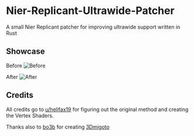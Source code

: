# Nier-Replicant-Ultrawide-Patcher
A small Nier Replicant patcher for improving ultrawide support written in Rust

## Showcase

Before
![Before](/before.png)

After
![After](/after.png)

## Credits
All credits go to [u/helifax19](https://www.reddit.com/user/helifax19/) for figuring out the original method and creating the Vertex Shaders.

Thanks also to [bo3b](https://github.com/bo3b) for creating [3Dmigoto](https://github.com/bo3b/3Dmigoto/)